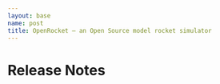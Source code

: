 ```yaml
---
layout: base
name: post
title: OpenRocket — an Open Source model rocket simulator
---
```


# Release Notes
